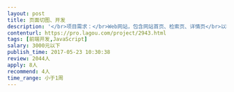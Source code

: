 ```yaml
---                
layout: post       
title: 页面切图、开发           
description: '</br>项目需求：</br>Web网站，包含网站首页、检索页、详情页</br>以我方给出的3张页面原型为基础，对页面进行美化（包括配色，布局等设计要求有一定设计能力），最后完成切图，并配合后台开发工程师完成前端页面开发。</br>'     
contenturl: https://pro.lagou.com/project/2943.html      
tags: [前端开发,JavaScript]            
salary: 3000元以下          
publish_time: 2017-05-23 10:30:38         
review: 2044人                   
apply: 8人                   
recommend: 4人                   
time_range: 小于1周              
---                 
```

